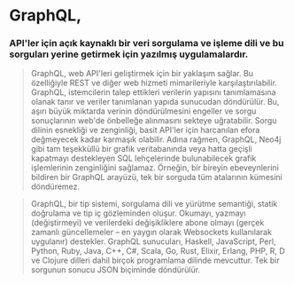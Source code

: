 # GraphQL, 
### API'ler için açık kaynaklı bir veri sorgulama ve işleme dili ve bu sorguları yerine getirmek için yazılmış uygulamalardır.

> GraphQL, web API'leri geliştirmek için bir yaklaşım sağlar. Bu özelliğiyle REST ve diğer web hizmeti mimarileriyle karşılaştırılabilir. GraphQL, istemcilerin talep ettikleri verilerin yapısını tanımlamasına olanak tanır ve veriler tanımlanan yapıda sunucudan döndürülür. 
> Bu, aşırı büyük miktarda verinin döndürülmesini engeller ve sorgu sonuçlarının web'de önbelleğe alınmasını sekteye uğratabilir.
> Sorgu dilinin esnekliği ve zenginliği, basit API'ler için harcanılan efora değmeyecek kadar karmaşık olabilir. Adına rağmen, GraphQL, Neo4j gibi tam teşekküllü bir grafik veritabanında veya hatta geçişli kapatmayı destekleyen SQL lehçelerinde bulunabilecek grafik işlemlerinin zenginliğini sağlamaz. 
> Örneğin, bir bireyin ebeveynlerini bildiren bir GraphQL arayüzü, tek bir sorguda tüm atalarının kümesini döndüremez.

> GraphQL, bir tip sistemi, sorgulama dili ve yürütme semantiği, statik doğrulama ve tip iç gözleminden oluşur. 
> Okumayı, yazmayı (değiştirmeyi) ve verilerdeki değişikliklere abone olmayı (gerçek zamanlı güncellemeler – en yaygın olarak Websockets kullanılarak uygulanır) destekler. 
> GraphQL sunucuları, Haskell, JavaScript, Perl, Python, Ruby, Java, C++, C#, Scala, Go, Rust, Elixir, Erlang, PHP, R, D ve Clojure dilleri dahil birçok programlama dilinde mevcuttur. 
> Tek bir sorgunun sonucu JSON biçiminde döndürülür.


